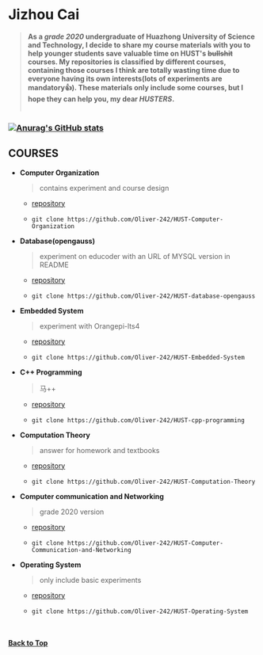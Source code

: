 # Jizhou Cai  
> **As a *grade 2020* undergraduate of Huazhong University of Science and Technology, I decide to share my course materials with you to help younger students save valuable time on HUST's ~~bullshit~~ courses. My repositories is classified by different courses, containing those courses I think are totally wasting time due to everyone having its own interests(lots of experiments are mandatory:+1:). These materials only include some courses, but I hope they can help you, my dear *HUSTERS*.**  
&nbsp; 
### [![Anurag's GitHub stats](https://github-readme-stats.vercel.app/api?username=Oliver-242&show_icons=true&theme=gruvbox)](https://github.com/anuraghazra/github-readme-stats)

## COURSES
- **Computer Organization**
  > contains experiment and course design
  - [repository](https://github.com/Oliver-242/HUST-Computer-Organization)  
  - ```
    git clone https://github.com/Oliver-242/HUST-Computer-Organization
    ```
  
- **Database(opengauss)**
  > experiment on educoder with an URL of MYSQL version in README
  - [repository](https://github.com/Oliver-242/HUST-database-opengauss)  
  - ```
    git clone https://github.com/Oliver-242/HUST-database-opengauss
    ```
  
- **Embedded System**
  > experiment with Orangepi-lts4
  - [repository](https://github.com/Oliver-242/HUST-Embedded-System)  
  - ```
    git clone https://github.com/Oliver-242/HUST-Embedded-System
    ```
  
- **C++ Programming**
  > 马++
  - [repository](https://github.com/Oliver-242/HUST-cpp-programming)  
  - ```
    git clone https://github.com/Oliver-242/HUST-cpp-programming
    ```
    
- **Computation Theory**
  > answer for homework and textbooks
  - [repository](https://github.com/Oliver-242/HUST-Computation-Theory)
  - ```
    git clone https://github.com/Oliver-242/HUST-Computation-Theory
    ```

- **Computer communication and Networking**
  > grade 2020 version
  - [repository](https://github.com/Oliver-242/HUST-CS-Computer-Communication-and-Networking)
  - ```
    git clone https://github.com/Oliver-242/HUST-Computer-Communication-and-Networking
    ```
    
- **Operating System**
  > only include basic experiments
  - [repository](https://github.com/Oliver-242/HUST-Operating-System)
  - ```
    git clone https://github.com/Oliver-242/HUST-Operating-System
    ```
      
&nbsp;  
&nbsp;  
[**Back to Top**](#top)
